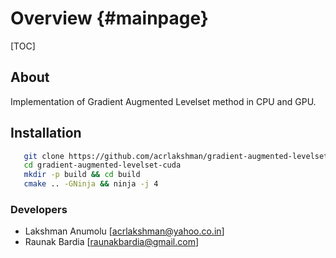 Overview {#mainpage}
========

[TOC]

## About

Implementation of Gradient Augmented Levelset method in CPU and GPU.

## Installation

```sh
   git clone https://github.com/acrlakshman/gradient-augmented-levelset-cuda --recursive
   cd gradient-augmented-levelset-cuda
   mkdir -p build && cd build
   cmake .. -GNinja && ninja -j 4
```

### Developers

* Lakshman Anumolu [acrlakshman@yahoo.co.in]
* Raunak Bardia [raunakbardia@gmail.com]

